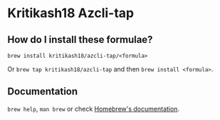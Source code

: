 # Kritikash18 Azcli-tap

## How do I install these formulae?

`brew install kritikash18/azcli-tap/<formula>`

Or `brew tap kritikash18/azcli-tap` and then `brew install <formula>`.

## Documentation

`brew help`, `man brew` or check [Homebrew's documentation](https://docs.brew.sh).
